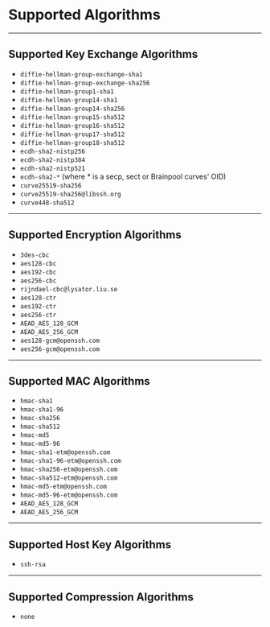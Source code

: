 # Supported Algorithms

---
## Supported Key Exchange Algorithms

- `diffie-hellman-group-exchange-sha1`
- `diffie-hellman-group-exchange-sha256`
- `diffie-hellman-group1-sha1`
- `diffie-hellman-group14-sha1`
- `diffie-hellman-group14-sha256`
- `diffie-hellman-group15-sha512`
- `diffie-hellman-group16-sha512`
- `diffie-hellman-group17-sha512`
- `diffie-hellman-group18-sha512`
- `ecdh-sha2-nistp256`
- `ecdh-sha2-nistp384`
- `ecdh-sha2-nistp521`
- `ecdh-sha2-*` (where * is a secp, sect or Brainpool curves' OID)
- `curve25519-sha256`
- `curve25519-sha256@libssh.org`
- `curve448-sha512`
---
## Supported Encryption Algorithms

- `3des-cbc`
- `aes128-cbc`
- `aes192-cbc`
- `aes256-cbc`
- `rijndael-cbc@lysator.liu.se`
- `aes128-ctr`
- `aes192-ctr`
- `aes256-ctr`
- `AEAD_AES_128_GCM`
- `AEAD_AES_256_GCM`
- `aes128-gcm@openssh.com`
- `aes256-gcm@openssh.com`

---
## Supported MAC Algorithms

- `hmac-sha1`
- `hmac-sha1-96`
- `hmac-sha256`
- `hmac-sha512`
- `hmac-md5`
- `hmac-md5-96`
- `hmac-sha1-etm@openssh.com`
- `hmac-sha1-96-etm@openssh.com`
- `hmac-sha256-etm@openssh.com`
- `hmac-sha512-etm@openssh.com`
- `hmac-md5-etm@openssh.com`
- `hmac-md5-96-etm@openssh.com`
- `AEAD_AES_128_GCM`
- `AEAD_AES_256_GCM`
---
## Supported Host Key Algorithms

- `ssh-rsa`
---
## Supported Compression Algorithms

- `none`